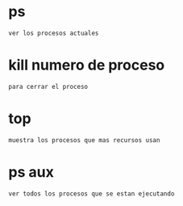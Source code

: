 # ps
    ver los procesos actuales
# kill numero de proceso
    para cerrar el proceso
# top
    muestra los procesos que mas recursos usan
# ps aux
    ver todos los procesos que se estan ejecutando
